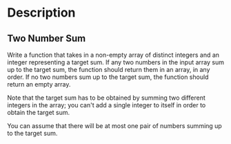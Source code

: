 # Description

## Two Number Sum

Write a function that takes in a non-empty array of distinct integers and an integer representing a target sum. If any
two numbers in the input array sum up to the target sum, the function should return them in an array, in any order. If
no two numbers sum up to the target sum, the function should return an empty array.

Note that the target sum has to be obtained by summing two different integers in the array; you can't add a single
integer to itself in order to obtain the target sum.

You can assume that there will be at most one pair of numbers summing up to the target sum.
